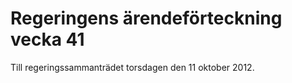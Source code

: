 # Regeringens ärendeförteckning vecka 41

Till regeringssammanträdet torsdagen den 11 oktober 2012\.
